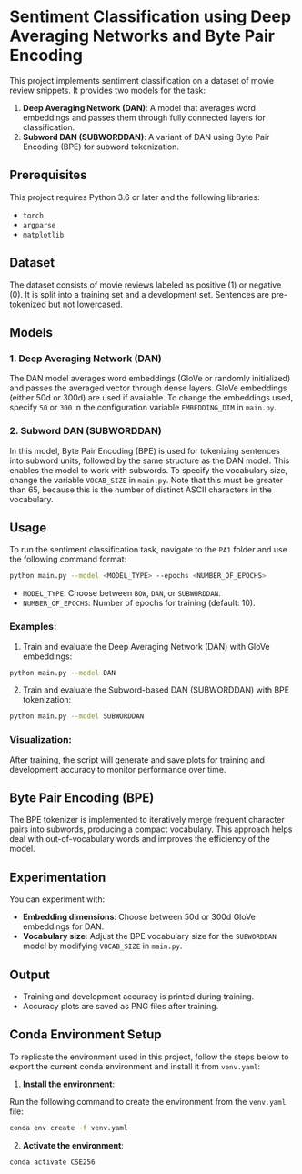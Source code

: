 # Sentiment Classification using Deep Averaging Networks and Byte Pair Encoding

This project implements sentiment classification on a dataset of movie review snippets. It provides two models for the task:
1. **Deep Averaging Network (DAN)**: A model that averages word embeddings and passes them through fully connected layers for classification.
2. **Subword DAN (SUBWORDDAN)**: A variant of DAN using Byte Pair Encoding (BPE) for subword tokenization.

## Prerequisites

This project requires Python 3.6 or later and the following libraries:
- `torch`
- `argparse`
- `matplotlib`

## Dataset

The dataset consists of movie reviews labeled as positive (1) or negative (0). It is split into a training set and a development set. Sentences are pre-tokenized but not lowercased.

## Models

### 1. Deep Averaging Network (DAN)
The DAN model averages word embeddings (GloVe or randomly initialized) and passes the averaged vector through dense layers. GloVe embeddings (either 50d or 300d) are used if available. To change the embeddings used, specify `50` or `300` in the configuration variable `EMBEDDING_DIM` in `main.py`.

### 2. Subword DAN (SUBWORDDAN)
In this model, Byte Pair Encoding (BPE) is used for tokenizing sentences into subword units, followed by the same structure as the DAN model. This enables the model to work with subwords. To specify the vocabulary size, change the variable `VOCAB_SIZE` in `main.py`. Note that this must be greater than 65, because this is the number of distinct ASCII characters in the vocabulary. 

## Usage

To run the sentiment classification task, navigate to the `PA1` folder and use the following command format:

```bash
python main.py --model <MODEL_TYPE> --epochs <NUMBER_OF_EPOCHS>
```

- `MODEL_TYPE`: Choose between `BOW`, `DAN`, or `SUBWORDDAN`.
- `NUMBER_OF_EPOCHS`: Number of epochs for training (default: 10).

### Examples:

1. Train and evaluate the Deep Averaging Network (DAN) with GloVe embeddings:

```bash
python main.py --model DAN
```

2. Train and evaluate the Subword-based DAN (SUBWORDDAN) with BPE tokenization:

```bash
python main.py --model SUBWORDDAN
```

### Visualization:
After training, the script will generate and save plots for training and development accuracy to monitor performance over time.

## Byte Pair Encoding (BPE)
The BPE tokenizer is implemented to iteratively merge frequent character pairs into subwords, producing a compact vocabulary. This approach helps deal with out-of-vocabulary words and improves the efficiency of the model.

## Experimentation
You can experiment with:
- **Embedding dimensions**: Choose between 50d or 300d GloVe embeddings for DAN.
- **Vocabulary size**: Adjust the BPE vocabulary size for the `SUBWORDDAN` model by modifying `VOCAB_SIZE` in `main.py`.

## Output
- Training and development accuracy is printed during training.
- Accuracy plots are saved as PNG files after training.

## Conda Environment Setup
To replicate the environment used in this project, follow the steps below to export the current conda environment and install it from `venv.yaml`:

1. **Install the environment**:

Run the following command to create the environment from the `venv.yaml` file:

```bash
conda env create -f venv.yaml
```

2. **Activate the environment**:

```bash
conda activate CSE256
```